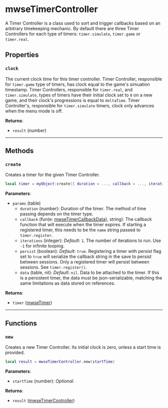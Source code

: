 # mwseTimerController
<div class="search_terms" style="display: none">mwsetimercontroller</div>

<!---
	This file is autogenerated. Do not edit this file manually. Your changes will be ignored.
	More information: https://github.com/MWSE/MWSE/tree/master/docs
-->

A Timer Controller is a class used to sort and trigger callbacks based on an arbitrary timekeeping mechanic. By default there are three Timer Controllers for each type of timers: `timer.simulate`, `timer.game` or `timer.real`.

## Properties

### `clock`
<div class="search_terms" style="display: none">clock</div>

The current clock time for this timer controller. Timer Controller, responsible for `timer.game` type of timers, has clock equal to the game's simuation timestamp. Timer Controllers, responsible for `timer.real`, and `timer.simulate`, types of timers have their initial clock set to `0` on a new game, and their clock's progressions is equal to `deltaTime`. Timer Controller's, responsible for `timer.simulate` timers, clock only advances when the menu mode is off.

**Returns**:

* `result` (number)

***

## Methods

### `create`
<div class="search_terms" style="display: none">create</div>

Creates a timer for the given Timer Controller.

```lua
local timer = myObject:create({ duration = ..., callback = ..., iterations = ..., persist = ..., data = ... })
```

**Parameters**:

* `params` (table)
	* `duration` (number): Duration of the timer. The method of time passing depends on the timer type.
	* `callback` (fun(e: [mwseTimerCallbackData](../../types/mwseTimerCallbackData)), string): The callback function that will execute when the timer expires. If starting a registered timer, this needs to be the `name` string passed to `timer.register`.
	* `iterations` (integer): *Default*: `1`. The number of iterations to run. Use `-1` for infinite looping.
	* `persist` (boolean): *Default*: `true`. Registering a timer with persist flag set to `true` will serialize the callback string in the save to persist between sessions. Only a registered timer will persist between sessions. See `timer.register()`.
	* `data` (table, nil): *Default*: `nil`. Data to be attached to the timer. If this is a persistent timer, the data must be json-serializable, matching the same limitations as data stored on references.

**Returns**:

* `timer` ([mwseTimer](../../types/mwseTimer))

***

## Functions

### `new`
<div class="search_terms" style="display: none">new</div>

Creates a new Timer Controller. Its initial clock is zero, unless a start time is provided.

```lua
local result = mwseTimerController.new(startTime)
```

**Parameters**:

* `startTime` (number): *Optional*.

**Returns**:

* `result` ([mwseTimerController](../../types/mwseTimerController))

